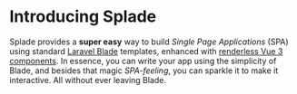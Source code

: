 # Introducing Splade

Splade provides a **super easy** way to build *Single Page Applications* (SPA) using standard [Laravel Blade](https://laravel.com/docs/9.x/blade) templates, enhanced with [renderless Vue 3 components](https://adamwathan.me/renderless-components-in-vuejs/). In essence, you can write your app using the simplicity of Blade, and besides that magic *SPA-feeling*, you can sparkle it to make it interactive. All without ever leaving Blade.